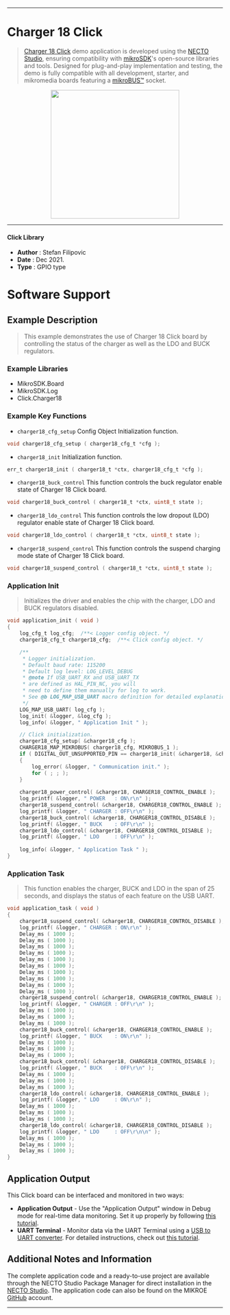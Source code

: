 
---
# Charger 18 Click

> [Charger 18 Click](https://www.mikroe.com/?pid_product=MIKROE-4990) demo application is developed using
the [NECTO Studio](https://www.mikroe.com/necto), ensuring compatibility with [mikroSDK](https://www.mikroe.com/mikrosdk)'s
open-source libraries and tools. Designed for plug-and-play implementation and testing, the demo is fully compatible with
all development, starter, and mikromedia boards featuring a [mikroBUS&trade;](https://www.mikroe.com/mikrobus) socket.

<p align="center">
  <img src="https://www.mikroe.com/?pid_product=MIKROE-4990&image=1" height=300px>
</p>

---

#### Click Library

- **Author**        : Stefan Filipovic
- **Date**          : Dec 2021.
- **Type**          : GPIO type

# Software Support

## Example Description

> This example demonstrates the use of Charger 18 Click board by controlling the status of the charger as well as the LDO and BUCK regulators.

### Example Libraries

- MikroSDK.Board
- MikroSDK.Log
- Click.Charger18

### Example Key Functions

- `charger18_cfg_setup` Config Object Initialization function.
```c
void charger18_cfg_setup ( charger18_cfg_t *cfg );
```

- `charger18_init` Initialization function.
```c
err_t charger18_init ( charger18_t *ctx, charger18_cfg_t *cfg );
```

- `charger18_buck_control` This function controls the buck regulator enable state of Charger 18 Click board.
```c
void charger18_buck_control ( charger18_t *ctx, uint8_t state ); 
```

- `charger18_ldo_control` This function controls the low dropout (LDO) regulator enable state of Charger 18 Click board.
```c
void charger18_ldo_control ( charger18_t *ctx, uint8_t state );
```

- `charger18_suspend_control` This function controls the suspend charging mode state of Charger 18 Click board.
```c
void charger18_suspend_control ( charger18_t *ctx, uint8_t state ); 
```

### Application Init

> Initializes the driver and enables the chip with the charger, LDO and BUCK regulators disabled.

```c
void application_init ( void )
{
    log_cfg_t log_cfg;  /**< Logger config object. */
    charger18_cfg_t charger18_cfg;  /**< Click config object. */

    /** 
     * Logger initialization.
     * Default baud rate: 115200
     * Default log level: LOG_LEVEL_DEBUG
     * @note If USB_UART_RX and USB_UART_TX 
     * are defined as HAL_PIN_NC, you will 
     * need to define them manually for log to work. 
     * See @b LOG_MAP_USB_UART macro definition for detailed explanation.
     */
    LOG_MAP_USB_UART( log_cfg );
    log_init( &logger, &log_cfg );
    log_info( &logger, " Application Init " );

    // Click initialization.
    charger18_cfg_setup( &charger18_cfg );
    CHARGER18_MAP_MIKROBUS( charger18_cfg, MIKROBUS_1 );
    if ( DIGITAL_OUT_UNSUPPORTED_PIN == charger18_init( &charger18, &charger18_cfg ) ) 
    {
        log_error( &logger, " Communication init." );
        for ( ; ; );
    }
    
    charger18_power_control( &charger18, CHARGER18_CONTROL_ENABLE );
    log_printf( &logger, " POWER   : ON\r\n" );
    charger18_suspend_control( &charger18, CHARGER18_CONTROL_ENABLE );
    log_printf( &logger, " CHARGER : OFF\r\n" );
    charger18_buck_control( &charger18, CHARGER18_CONTROL_DISABLE );
    log_printf( &logger, " BUCK    : OFF\r\n" );
    charger18_ldo_control( &charger18, CHARGER18_CONTROL_DISABLE );
    log_printf( &logger, " LDO     : OFF\r\n" );
    
    log_info( &logger, " Application Task " );
}
```

### Application Task

> This function enables the charger, BUCK and LDO in the span of 25 seconds, and displays the status of each feature on the USB UART.

```c
void application_task ( void )
{
    charger18_suspend_control( &charger18, CHARGER18_CONTROL_DISABLE );
    log_printf( &logger, " CHARGER : ON\r\n" );
    Delay_ms ( 1000 );
    Delay_ms ( 1000 );
    Delay_ms ( 1000 );
    Delay_ms ( 1000 );
    Delay_ms ( 1000 );
    Delay_ms ( 1000 );
    Delay_ms ( 1000 );
    Delay_ms ( 1000 );
    Delay_ms ( 1000 );
    Delay_ms ( 1000 );
    charger18_suspend_control( &charger18, CHARGER18_CONTROL_ENABLE );
    log_printf( &logger, " CHARGER : OFF\r\n" );
    Delay_ms ( 1000 );
    Delay_ms ( 1000 );
    Delay_ms ( 1000 );
    charger18_buck_control( &charger18, CHARGER18_CONTROL_ENABLE );
    log_printf( &logger, " BUCK    : ON\r\n" );
    Delay_ms ( 1000 );
    Delay_ms ( 1000 );
    Delay_ms ( 1000 );
    charger18_buck_control( &charger18, CHARGER18_CONTROL_DISABLE );
    log_printf( &logger, " BUCK    : OFF\r\n" );
    Delay_ms ( 1000 );
    Delay_ms ( 1000 );
    Delay_ms ( 1000 );
    charger18_ldo_control( &charger18, CHARGER18_CONTROL_ENABLE );
    log_printf( &logger, " LDO     : ON\r\n" );
    Delay_ms ( 1000 );
    Delay_ms ( 1000 );
    Delay_ms ( 1000 );
    charger18_ldo_control( &charger18, CHARGER18_CONTROL_DISABLE );
    log_printf( &logger, " LDO     : OFF\r\n\n" );
    Delay_ms ( 1000 );
    Delay_ms ( 1000 );
    Delay_ms ( 1000 );
}
```

## Application Output

This Click board can be interfaced and monitored in two ways:
- **Application Output** - Use the "Application Output" window in Debug mode for real-time data monitoring.
Set it up properly by following [this tutorial](https://www.youtube.com/watch?v=ta5yyk1Woy4).
- **UART Terminal** - Monitor data via the UART Terminal using
a [USB to UART converter](https://www.mikroe.com/click/interface/usb?interface*=uart,uart). For detailed instructions,
check out [this tutorial](https://help.mikroe.com/necto/v2/Getting%20Started/Tools/UARTTerminalTool).

## Additional Notes and Information

The complete application code and a ready-to-use project are available through the NECTO Studio Package Manager for 
direct installation in the [NECTO Studio](https://www.mikroe.com/necto). The application code can also be found on
the MIKROE [GitHub](https://github.com/MikroElektronika/mikrosdk_click_v2) account.

---
